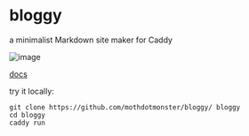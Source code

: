 # bloggy
a minimalist Markdown site maker for Caddy

![image](https://moth.monster/projects/bloggy/bloggy.png)

[docs](https://bloggy.moth.monster/)

try it locally:

```
git clone https://github.com/mothdotmonster/bloggy/ bloggy
cd bloggy
caddy run
```
